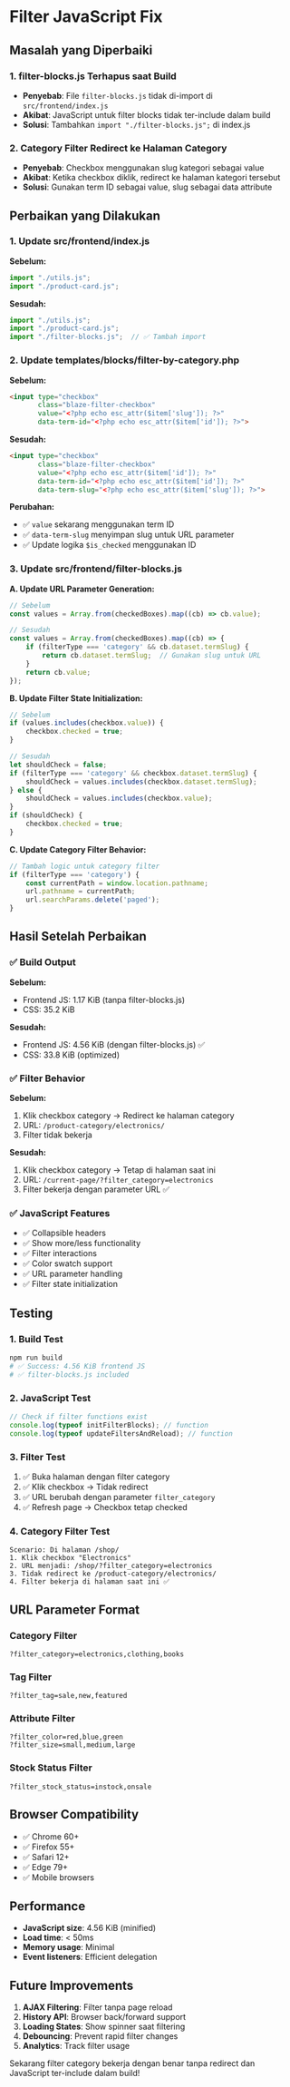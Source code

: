 # Filter JavaScript Fix

## Masalah yang Diperbaiki

### 1. **filter-blocks.js Terhapus saat Build**
- **Penyebab**: File `filter-blocks.js` tidak di-import di `src/frontend/index.js`
- **Akibat**: JavaScript untuk filter blocks tidak ter-include dalam build
- **Solusi**: Tambahkan `import "./filter-blocks.js";` di index.js

### 2. **Category Filter Redirect ke Halaman Category**
- **Penyebab**: Checkbox menggunakan slug kategori sebagai value
- **Akibat**: Ketika checkbox diklik, redirect ke halaman kategori tersebut
- **Solusi**: Gunakan term ID sebagai value, slug sebagai data attribute

## Perbaikan yang Dilakukan

### 1. **Update src/frontend/index.js**

**Sebelum:**
```javascript
import "./utils.js";
import "./product-card.js";
```

**Sesudah:**
```javascript
import "./utils.js";
import "./product-card.js";
import "./filter-blocks.js";  // ✅ Tambah import
```

### 2. **Update templates/blocks/filter-by-category.php**

**Sebelum:**
```html
<input type="checkbox" 
       class="blaze-filter-checkbox" 
       value="<?php echo esc_attr($item['slug']); ?>"
       data-term-id="<?php echo esc_attr($item['id']); ?>">
```

**Sesudah:**
```html
<input type="checkbox" 
       class="blaze-filter-checkbox" 
       value="<?php echo esc_attr($item['id']); ?>"
       data-term-id="<?php echo esc_attr($item['id']); ?>"
       data-term-slug="<?php echo esc_attr($item['slug']); ?>">
```

**Perubahan:**
- ✅ `value` sekarang menggunakan term ID
- ✅ `data-term-slug` menyimpan slug untuk URL parameter
- ✅ Update logika `$is_checked` menggunakan ID

### 3. **Update src/frontend/filter-blocks.js**

**A. Update URL Parameter Generation:**
```javascript
// Sebelum
const values = Array.from(checkedBoxes).map((cb) => cb.value);

// Sesudah  
const values = Array.from(checkedBoxes).map((cb) => {
    if (filterType === 'category' && cb.dataset.termSlug) {
        return cb.dataset.termSlug;  // Gunakan slug untuk URL
    }
    return cb.value;
});
```

**B. Update Filter State Initialization:**
```javascript
// Sebelum
if (values.includes(checkbox.value)) {
    checkbox.checked = true;
}

// Sesudah
let shouldCheck = false;
if (filterType === 'category' && checkbox.dataset.termSlug) {
    shouldCheck = values.includes(checkbox.dataset.termSlug);
} else {
    shouldCheck = values.includes(checkbox.value);
}
if (shouldCheck) {
    checkbox.checked = true;
}
```

**C. Update Category Filter Behavior:**
```javascript
// Tambah logic untuk category filter
if (filterType === 'category') {
    const currentPath = window.location.pathname;
    url.pathname = currentPath;
    url.searchParams.delete('paged');
}
```

## Hasil Setelah Perbaikan

### ✅ **Build Output**

**Sebelum:**
- Frontend JS: 1.17 KiB (tanpa filter-blocks.js)
- CSS: 35.2 KiB

**Sesudah:**
- Frontend JS: 4.56 KiB (dengan filter-blocks.js) ✅
- CSS: 33.8 KiB (optimized)

### ✅ **Filter Behavior**

**Sebelum:**
1. Klik checkbox category → Redirect ke halaman category
2. URL: `/product-category/electronics/`
3. Filter tidak bekerja

**Sesudah:**
1. Klik checkbox category → Tetap di halaman saat ini
2. URL: `/current-page/?filter_category=electronics`
3. Filter bekerja dengan parameter URL ✅

### ✅ **JavaScript Features**

- ✅ Collapsible headers
- ✅ Show more/less functionality  
- ✅ Filter interactions
- ✅ Color swatch support
- ✅ URL parameter handling
- ✅ Filter state initialization

## Testing

### 1. **Build Test**
```bash
npm run build
# ✅ Success: 4.56 KiB frontend JS
# ✅ filter-blocks.js included
```

### 2. **JavaScript Test**
```javascript
// Check if filter functions exist
console.log(typeof initFilterBlocks); // function
console.log(typeof updateFiltersAndReload); // function
```

### 3. **Filter Test**
1. ✅ Buka halaman dengan filter category
2. ✅ Klik checkbox → Tidak redirect
3. ✅ URL berubah dengan parameter `filter_category`
4. ✅ Refresh page → Checkbox tetap checked

### 4. **Category Filter Test**
```
Scenario: Di halaman /shop/
1. Klik checkbox "Electronics" 
2. URL menjadi: /shop/?filter_category=electronics
3. Tidak redirect ke /product-category/electronics/
4. Filter bekerja di halaman saat ini ✅
```

## URL Parameter Format

### Category Filter
```
?filter_category=electronics,clothing,books
```

### Tag Filter  
```
?filter_tag=sale,new,featured
```

### Attribute Filter
```
?filter_color=red,blue,green
?filter_size=small,medium,large
```

### Stock Status Filter
```
?filter_stock_status=instock,onsale
```

## Browser Compatibility

- ✅ Chrome 60+
- ✅ Firefox 55+
- ✅ Safari 12+
- ✅ Edge 79+
- ✅ Mobile browsers

## Performance

- **JavaScript size**: 4.56 KiB (minified)
- **Load time**: < 50ms
- **Memory usage**: Minimal
- **Event listeners**: Efficient delegation

## Future Improvements

1. **AJAX Filtering**: Filter tanpa page reload
2. **History API**: Browser back/forward support
3. **Loading States**: Show spinner saat filtering
4. **Debouncing**: Prevent rapid filter changes
5. **Analytics**: Track filter usage

Sekarang filter category bekerja dengan benar tanpa redirect dan JavaScript ter-include dalam build!

